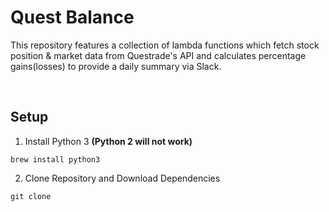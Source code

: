 # Quest Balance

This repository features a collection of lambda functions which fetch stock position & market data from Questrade's API and calculates percentage gains(losses) to provide a daily summary via Slack. 

<br/>

## Setup

1. Install Python 3 **(Python 2 will not work)**

```
brew install python3
```

2. Clone Repository and Download Dependencies

```
git clone 

